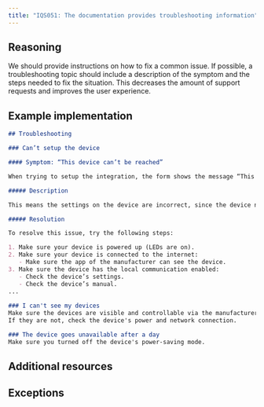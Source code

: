 ```yaml
---
title: "IQS051: The documentation provides troubleshooting information"
---
```


## Reasoning

We should provide instructions on how to fix a common issue.
If possible, a troubleshooting topic should include a description of the symptom and the steps needed to fix the situation.
This decreases the amount of support requests and improves the user experience.

## Example implementation

```markdown
## Troubleshooting

### Can’t setup the device

#### Symptom: “This device can’t be reached”

When trying to setup the integration, the form shows the message “This device can’t be reached”.

##### Description

This means the settings on the device are incorrect, since the device needs to be enabled for local communication.

##### Resolution

To resolve this issue, try the following steps:

1. Make sure your device is powered up (LEDs are on).
2. Make sure your device is connected to the internet:
   - Make sure the app of the manufacturer can see the device.
3. Make sure the device has the local communication enabled:
   - Check the device’s settings.
   - Check the device’s manual.
...
 
### I can't see my devices
Make sure the devices are visible and controllable via the manufacturer's app.
If they are not, check the device's power and network connection.

### The device goes unavailable after a day
Make sure you turned off the device's power-saving mode.
```

## Additional resources


## Exceptions